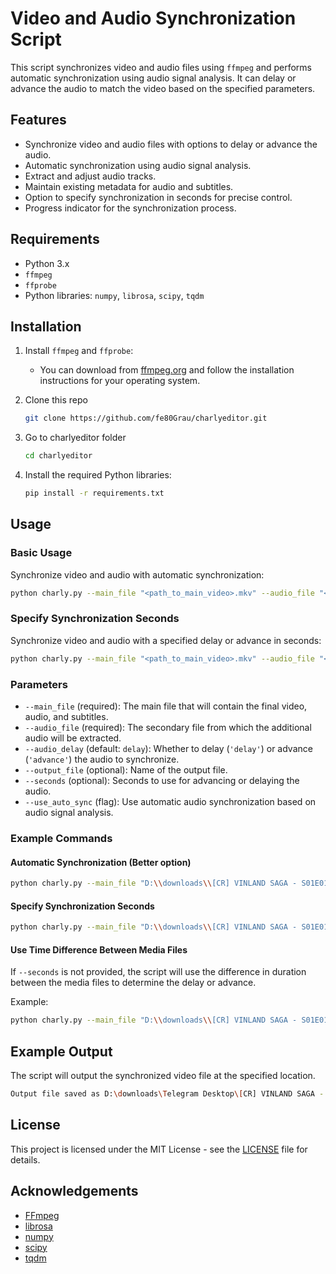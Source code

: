 # Video and Audio Synchronization Script

This script synchronizes video and audio files using `ffmpeg` and performs automatic synchronization using audio signal analysis. It can delay or advance the audio to match the video based on the specified parameters.

## Features

- Synchronize video and audio files with options to delay or advance the audio.
- Automatic synchronization using audio signal analysis.
- Extract and adjust audio tracks.
- Maintain existing metadata for audio and subtitles.
- Option to specify synchronization in seconds for precise control.
- Progress indicator for the synchronization process.

## Requirements

- Python 3.x
- `ffmpeg`
- `ffprobe`
- Python libraries: `numpy`, `librosa`, `scipy`, `tqdm`

## Installation

1. Install `ffmpeg` and `ffprobe`:
   - You can download from [ffmpeg.org](https://ffmpeg.org/download.html) and follow the installation instructions for your operating system.

2. Clone this repo
   ```sh
   git clone https://github.com/fe80Grau/charlyeditor.git
   ```

3. Go to charlyeditor folder
   ```sh
   cd charlyeditor
   ```

4. Install the required Python libraries:
   ```sh
   pip install -r requirements.txt
   ```

## Usage

### Basic Usage

Synchronize video and audio with automatic synchronization:
```sh
python charly.py --main_file "<path_to_main_video>.mkv" --audio_file "<path_to_audio_file>.mkv" --use_auto_sync
```

### Specify Synchronization Seconds

Synchronize video and audio with a specified delay or advance in seconds:
```sh
python charly.py --main_file "<path_to_main_video>.mkv" --audio_file "<path_to_audio_file>.mkv" --seconds <number_of_seconds> --audio_delay <delay|advance>
```

### Parameters

- `--main_file` (required): The main file that will contain the final video, audio, and subtitles.
- `--audio_file` (required): The secondary file from which the additional audio will be extracted.
- `--audio_delay` (default: `delay`): Whether to delay (`'delay'`) or advance (`'advance'`) the audio to synchronize.
- `--output_file` (optional): Name of the output file.
- `--seconds` (optional): Seconds to use for advancing or delaying the audio.
- `--use_auto_sync` (flag): Use automatic audio synchronization based on audio signal analysis.

### Example Commands

#### Automatic Synchronization (Better option)
```sh
python charly.py --main_file "D:\\downloads\\[CR] VINLAND SAGA - S01E01 [1080p].mkv" --audio_file "D:\\downloads\\VINLAND SAGA_S01E01_Episodio 1.mkv" --use_auto_sync
```

#### Specify Synchronization Seconds
```sh
python charly.py --main_file "D:\\downloads\\[CR] VINLAND SAGA - S01E01 [1080p].mkv" --audio_file "D:\\downloads\\VINLAND SAGA_S01E01_Episodio 1.mkv" --seconds 16.2 --audio_delay advance
```

#### Use Time Difference Between Media Files
If `--seconds` is not provided, the script will use the difference in duration between the media files to determine the delay or advance.

Example:
```sh
python charly.py --main_file "D:\\downloads\\[CR] VINLAND SAGA - S01E01 [1080p].mkv" --audio_file "D:\\downloads\\VINLAND SAGA_S01E01_Episodio 1.mkv" --audio_delay advance
```

## Example Output
The script will output the synchronized video file at the specified location.

```sh
Output file saved as D:\downloads\Telegram Desktop\[CR] VINLAND SAGA - S01E01 [1080p]_edited.mkv
```

## License
This project is licensed under the MIT License - see the [LICENSE](LICENSE) file for details.

## Acknowledgements
- [FFmpeg](https://ffmpeg.org/)
- [librosa](https://librosa.org/)
- [numpy](https://numpy.org/)
- [scipy](https://scipy.org/)
- [tqdm](https://tqdm.github.io/)
